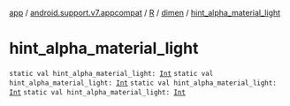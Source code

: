 [app](../../../index.md) / [android.support.v7.appcompat](../../index.md) / [R](../index.md) / [dimen](index.md) / [hint_alpha_material_light](.)

# hint_alpha_material_light

`static val hint_alpha_material_light: `[`Int`](https://kotlinlang.org/api/latest/jvm/stdlib/kotlin/-int/index.html)
`static val hint_alpha_material_light: `[`Int`](https://kotlinlang.org/api/latest/jvm/stdlib/kotlin/-int/index.html)
`static val hint_alpha_material_light: `[`Int`](https://kotlinlang.org/api/latest/jvm/stdlib/kotlin/-int/index.html)
`static val hint_alpha_material_light: `[`Int`](https://kotlinlang.org/api/latest/jvm/stdlib/kotlin/-int/index.html)